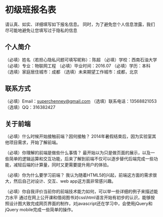 # 初级班报名表

请认真、如实、详细填写如下报名信息。
同时，为了避免您个人信息泄露，我们尽可能地避免让您填写过于隐私的信息

## 个人简介

（必填）姓名（若担心隐私问题可填写昵称）：陈超
（必填）学校：西南石油大学
（必填）专业：物联网工程
（必填）毕业时间：2016.07
（必填）学历：本科
（选填）家庭居住城市：成都
（选填）未来期望工作城市：成都，北京

## 联系方式

（必填）Email：superchenney@gmail.com
（选填）联系电话：13568821053
（选填）QQ：316382427

## 关于前端

（必填）什么时候开始接触前端？因何接触？
  2014年暑假结束后，因为实验室其他项目需求，开始了解前端。

（必填）你理解的前端是做些什么事情？
  最开始以为只是做页面的展示，以及一些简单的逻辑运算和交互功能，后来了解到前端不仅可以逐步替代后端完成一些功能，减轻后端的计算量，同时又更需要提升用户的体验。

（必填）你为什么要学习前端？
  我认为随着HTML5的兴起，前端这方面的需求很大，然后自己对设计、交互、web app这方面非常感兴趣。

（必填）你自我评价当前你的前端技术能力如何，可以举一些详细的例子来描述能力水平
通过在网上公开课和借阅图书对css\html语言开始有初步的认识，能够按照设计图大致完成网页界面的制作，对javascript还在学习中，会使用jQuery和jQuery mobile完成一些简单的操作。

